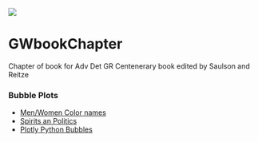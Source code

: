 ![](https://travis-ci.com/CaltechExperimentalGravity/GWbookChapter.svg?token=MUh2PBWpkqLo29mMRAgN&branch=master)
# GWbookChapter
Chapter of book for Adv Det GR Centenerary book edited by Saulson and Reitze


### Bubble Plots
* [Men/Women Color names](http://www.datapointed.net/visualizations/color/men-women-color-names-d3/)
* [Spirits an Politics](http://xray-delta.com/2014/02/17/spiritual-analytics/)
* [Plotly Python Bubbles](https://plot.ly/python/bubble-charts-tutorial/)
